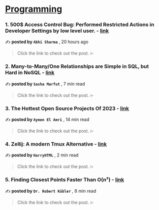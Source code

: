 
<h1><a href=https://medium.com/tag/programming/recommended target="_blank" rel="noopener noreferrer">Programming</a></h1>
<h3>1. 500$ Access Control Bug: Performed Restricted Actions in Developer Settings by low level user. - <a href=https://medium.com/@a13h1/500-access-control-bug-performed-restricted-actions-in-developer-settings-by-low-level-user-b4ecaa6d1aa1?source=tag_recommended_feed---------0-84----------programming----------a69138ee_0adb_4331_9319_aeb84ff1ae7a------- target="_blank" rel="noopener noreferrer">link</a></h3>

✍️ **posted by `Abhi Sharma`** <date> , 20 hours ago</date>

<blockquote>Click the link to check out the post. ⌲</blockquote>

<h3>2. Many-to-Many/One Relationships are Simple in SQL, but Hard in NoSQL - <a href=https://medium.com/gitconnected/many-to-many-one-relationships-are-simple-in-sql-but-hard-in-nosql-2b3cfeeb70eb?source=tag_recommended_feed---------1-107----------programming----------a69138ee_0adb_4331_9319_aeb84ff1ae7a------- target="_blank" rel="noopener noreferrer">link</a></h3>

✍️ **posted by `Sasha Marfut`** <date> , 7 min read</date>

<blockquote>Click the link to check out the post. ⌲</blockquote>

<h3>3. The Hottest Open Source Projects Of 2023 - <a href=https://medium.com/faun/the-hottest-open-source-projects-of-2023-876ef479ff55?source=tag_recommended_feed---------2-85----------programming----------a69138ee_0adb_4331_9319_aeb84ff1ae7a------- target="_blank" rel="noopener noreferrer">link</a></h3>

✍️ **posted by `Aymen El Amri`** <date> , 14 min read</date>

<blockquote>Click the link to check out the post. ⌲</blockquote>

<h3>4. Zellij: A modern Tmux Alternative - <a href=https://medium.com/@hhartleyjs/zellij-a-modern-tmux-alternative-76a89f14a8ec?source=tag_recommended_feed---------3-84----------programming----------a69138ee_0adb_4331_9319_aeb84ff1ae7a------- target="_blank" rel="noopener noreferrer">link</a></h3>

✍️ **posted by `HarryHTML`** <date> , 2 min read</date>

<blockquote>Click the link to check out the post. ⌲</blockquote>

<h3>5. Finding Closest Points Faster Than O(n²) - <a href=https://medium.com/all-about-algorithms/finding-closest-points-faster-than-o-n²-ea5d005bc911?source=tag_recommended_feed---------4-107----------programming----------a69138ee_0adb_4331_9319_aeb84ff1ae7a------- target="_blank" rel="noopener noreferrer">link</a></h3>

✍️ **posted by `Dr. Robert Kübler`** <date> , 8 min read</date>

<blockquote>Click the link to check out the post. ⌲</blockquote>

